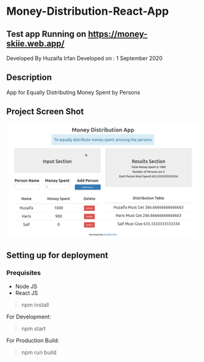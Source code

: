 # Money-Distribution-React-App

## Test app Running on https://money-skiie.web.app/

Developed By Huzaifa Irfan
Developed on : 1 September 2020


## Description

App for Equally Distributing Money Spent by Persons


## Project Screen Shot

![Final Screen Shot](/public/ss.png)




## Setting up for deployment

### Prequisites
- Node JS
- React JS

> npm install

For Development:

> npm start

For Production Build:

> npm run build










